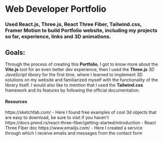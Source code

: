 # Web Developer Portfolio

<h3>Used React.js, Three.js, React Three Fiber, Tailwind.css, Framer Motion to build Portfolio website,
including my projects so far, experience, links and 3D animations. </h3>
</hr>

<h2>Goals: </h2>

<p>Through the process of creating this <strong>Portfolio</strong>, I got to know more about the <strong>Vite.js</strong> tool for an even better dev experience, then I used the <strong>Three.js</strong> <i>3D JavaScript library</i> for the first time, where I learned to implement 3D solutions on my website and familiarized myself with the functionality of the library itself. I would also like to mention that I used the <strong>Tailwind.css</strong> framework and its features by following the official documentation.</p>

<h4>Resources</h4>
https://sketchfab.com/ - Here I found free examples of cool 3d objects that are easy to download, be sure to visit if you haven't <br/>
https://docs.pmnd.rs/react-three-fiber/getting-started/introduction - React Three Fiber doc
https://www.emailjs.com/ - Here I created a service through which I receive emails and messages from the contact form
